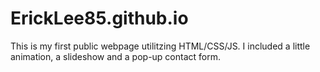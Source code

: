 # ErickLee85.github.io

This is my first public webpage utilitzing HTML/CSS/JS. 
I included a little animation, a slideshow and a pop-up contact form.
